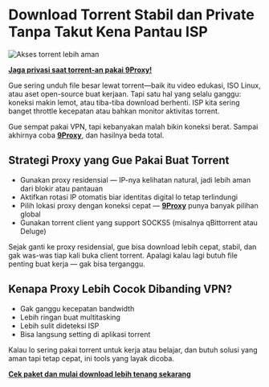 # Download Torrent Stabil dan Private Tanpa Takut Kena Pantau ISP

![Akses torrent lebih aman](https://thietbikythuat.com.vn/wp-content/uploads/2021/04/tai-sao-nen-su-dung-Torrent.jpg)

**[Jaga privasi saat torrent-an pakai 9Proxy!](https://the9proxy.short.gy/github-homepage-lily555)**

Gue sering unduh file besar lewat torrent—baik itu video edukasi, ISO Linux, atau aset open-source buat kerjaan. Tapi satu hal yang selalu ganggu: koneksi makin lemot, atau tiba-tiba download berhenti. ISP kita sering banget throttle kecepatan atau bahkan monitor aktivitas torrent.

Gue sempat pakai VPN, tapi kebanyakan malah bikin koneksi berat. Sampai akhirnya coba **[9Proxy](https://the9proxy.short.gy/github-homepage-lily555)**, dan hasilnya beda total.

## Strategi Proxy yang Gue Pakai Buat Torrent

- Gunakan proxy residensial — IP-nya kelihatan natural, jadi lebih aman dari blokir atau pantauan  
- Aktifkan rotasi IP otomatis biar identitas digital lo tetap terlindungi  
- Pilih lokasi proxy dengan koneksi cepat — **[9Proxy](https://the9proxy.short.gy/github-pricing-lily555)** punya banyak pilihan global  
- Gunakan torrent client yang support SOCKS5 (misalnya qBittorrent atau Deluge)

Sejak ganti ke proxy residensial, gue bisa download lebih cepat, stabil, dan gak was-was tiap kali buka client torrent. Apalagi kalau lagi butuh file penting buat kerja — gak bisa terganggu.

## Kenapa Proxy Lebih Cocok Dibanding VPN?

- Gak ganggu kecepatan bandwidth  
- Lebih ringan buat multitasking  
- Lebih sulit dideteksi ISP 
- Bisa langsung setting di aplikasi torrent  

Kalau lo sering pakai torrent untuk kerja atau belajar, dan butuh solusi yang aman tapi tetap cepat, ini tools yang layak dicoba.

**[Cek paket dan mulai download lebih tenang sekarang](https://the9proxy.short.gy/github-homepage-lily555)**
